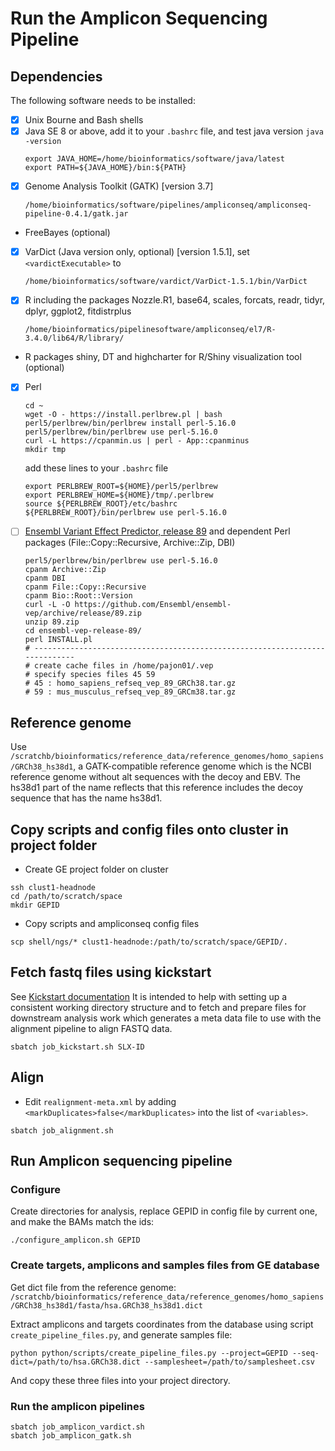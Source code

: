 # Run the Amplicon Sequencing Pipeline

## Dependencies

The following software needs to be installed:

- [x] Unix Bourne and Bash shells
- [x] Java SE 8 or above, add it to your `.bashrc` file, and test java version `java -version`
  ```
  export JAVA_HOME=/home/bioinformatics/software/java/latest
  export PATH=${JAVA_HOME}/bin:${PATH}
  ```
- [x] Genome Analysis Toolkit (GATK) [version 3.7]
  ```
  /home/bioinformatics/software/pipelines/ampliconseq/ampliconseq-pipeline-0.4.1/gatk.jar
  ```
- FreeBayes (optional)
- [x] VarDict (Java version only, optional) [version 1.5.1], set `<vardictExecutable>` to
  ```
  /home/bioinformatics/software/vardict/VarDict-1.5.1/bin/VarDict
  ```
- [x] R including the packages Nozzle.R1, base64, scales, forcats, readr, tidyr, dplyr, ggplot2, fitdistrplus
  ```
  /home/bioinformatics/pipelinesoftware/ampliconseq/el7/R-3.4.0/lib64/R/library/
  ```
- R packages shiny, DT and highcharter for R/Shiny visualization tool (optional)
- [x] Perl
  ```
  cd ~
  wget -O - https://install.perlbrew.pl | bash
  perl5/perlbrew/bin/perlbrew install perl-5.16.0
  perl5/perlbrew/bin/perlbrew use perl-5.16.0
  curl -L https://cpanmin.us | perl - App::cpanminus
  mkdir tmp
  ```
  add these lines to your `.bashrc` file
  ```
  export PERLBREW_ROOT=${HOME}/perl5/perlbrew
  export PERLBREW_HOME=${HOME}/tmp/.perlbrew
  source ${PERLBREW_ROOT}/etc/bashrc
  ${PERLBREW_ROOT}/bin/perlbrew use perl-5.16.0
  ```
- [ ] [Ensembl Variant Effect Predictor, release 89](http://www.ensembl.org/info/docs/tools/vep/script/vep_download.html) and dependent Perl packages (File::Copy::Recursive, Archive::Zip, DBI)
  ```
  perl5/perlbrew/bin/perlbrew use perl-5.16.0
  cpanm Archive::Zip
  cpanm DBI
  cpanm File::Copy::Recursive
  cpanm Bio::Root::Version
  curl -L -O https://github.com/Ensembl/ensembl-vep/archive/release/89.zip
  unzip 89.zip
  cd ensembl-vep-release-89/
  perl INSTALL.pl  
  # ----------------------------------------------------------------------------
  # create cache files in /home/pajon01/.vep
  # specify species files 45 59
  # 45 : homo_sapiens_refseq_vep_89_GRCh38.tar.gz
  # 59 : mus_musculus_refseq_vep_89_GRCm38.tar.gz
  ```


## Reference genome

Use `/scratchb/bioinformatics/reference_data/reference_genomes/homo_sapiens/GRCh38_hs38d1`, a GATK-compatible reference genome which is the NCBI reference genome without alt sequences with the decoy and EBV. The hs38d1 part of the name reflects that this reference includes the decoy sequence that has the name hs38d1.


## Copy scripts and config files onto cluster in project folder

- Create GE project folder on cluster
```
ssh clust1-headnode
cd /path/to/scratch/space
mkdir GEPID
```

- Copy scripts and ampliconseq config files
```
scp shell/ngs/* clust1-headnode:/path/to/scratch/space/GEPID/.
```

## Fetch fastq files using kickstart

See [Kickstart documentation](https://intranet.cri.camres.org/core-facilities/bioinformatics/sequencing/kickstart)
It is intended to help with setting up a consistent working directory structure and to fetch and prepare files for downstream analysis work which generates a meta data file to use with the alignment pipeline to align FASTQ data.

```
sbatch job_kickstart.sh SLX-ID
```


## Align

- Edit `realignment-meta.xml` by adding `<markDuplicates>false</markDuplicates>` into the list of `<variables>`.

```
sbatch job_alignment.sh
```


## Run Amplicon sequencing pipeline

### Configure

Create directories for analysis, replace GEPID in config file by current one, and make the BAMs match the ids:
```
./configure_amplicon.sh GEPID
```

### Create targets, amplicons and samples files from GE database

Get dict file from the reference genome:
`/scratchb/bioinformatics/reference_data/reference_genomes/homo_sapiens/GRCh38_hs38d1/fasta/hsa.GRCh38_hs38d1.dict`

Extract amplicons and targets coordinates from the database using script `create_pipeline_files.py`, and generate samples file:
```
python python/scripts/create_pipeline_files.py --project=GEPID --seq-dict=/path/to/hsa.GRCh38.dict --samplesheet=/path/to/samplesheet.csv
```
And copy these three files into your project directory.

### Run the amplicon pipelines

```
sbatch job_amplicon_vardict.sh
sbatch job_amplicon_gatk.sh
```
